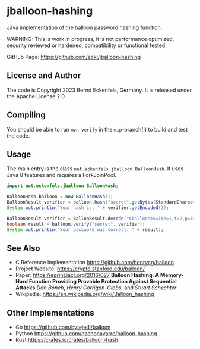 # jballoon-hashing

Java implementation of the balloon password hashing function.

WARNING: This is work in progress, it is not performance optimized, security reviewed or hardened, compatibility or functional tested.

GitHub Page: https://github.com/ecki/jballoon-hashing

## License and Author

The code is Copyright 2023 Bernd Eckenfels, Germany. It is released under the Apache License 2.0.

## Compiling

You should be able to run `mvn verify` in the `wip`-branch(!) to build and test the code.

## Usage

The main entry is the class `net.eckenfels.jballoon.BalloonHash`. It uses Java 8 features and requires a ForkJoinPool.

```java
import net.eckenfels.jballoon.BalloonHash;

BalloonHash balloon = new BalloonHash();
BalloonResult verifier = balloon.hash("secret".getBytes(StandardCharset.UTF8);
System.out.println("Your hash is: " + verifier.getEncoded());

BalloonResult verifier = BallonResult.decode("$balloon$v=1$s=1,t=2,p=3$kl7_gjs1BX_Fy0ye5S5B-nz-MxxZc0P0SIKqnkhj4Wk$06UeQMy3uWRUnPz3CudHI-uw-fg6BR0JDGkjQLn5bVM");
boolean result = balloon.verify("secret", verifier);
System.out.println("Your password was correct: " + result);
```

## See Also

* C Reference Implementation https://github.com/henrycg/balloon
* Project Website: https://crypto.stanford.edu/balloon/
* Paper: https://eprint.iacr.org/2016/027 **Balloon Hashing: A Memory-Hard Function Providing Provable Protection Against Sequential Attacks**
*Dan Boneh*, *Henry Corrigan-Gibbs*, and *Stuart Schechter*
* Wikipedia: https://en.wikipedia.org/wiki/Balloon_hashing

## Other Implementations

* Go https://github.com/bytejedi/balloon
* Python https://github.com/nachonavarro/balloon-hashing
* Rust https://crates.io/crates/balloon-hash
